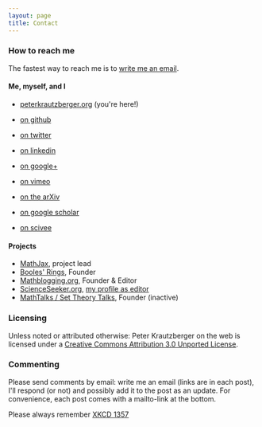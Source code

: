 ```yaml
---
layout: page
title: Contact
---
```



### How to reach me

The fastest way to reach me is to [write me an email](mailto:p.krautzberger@gmail.com).

#### Me, myself, and I

*   [peterkrautzberger.org](http://www.peterkrautzberger.org) (you're here!)
*   [on github](http://github.com/pkra)
*   [on twitter](http://twitter.com/pkrautz)


*   [on linkedin](http://www.linkedin.com/pub/peter-krautzberger/45/4a4/6a5)
*   [on google+](https://plus.google.com/102694188490946876191/)
*   [on vimeo](http://vimeo.com/user2937952)
*   [on the arXiv](http://arxiv.org/find/math/1/au:+Krautzberger_P/0/1/0/all/0/1)
*   [on google scholar](http://scholar.google.com/citations?user=GdTGryoAAAAJ&hl=en&oi=ao)
*   [on scivee](http://www.scivee.tv/user/5216)
   

#### Projects

*   [MathJax](//mathjax.org), project lead
*   [Booles' Rings](http://boolesrings.org), Founder
*   [Mathblogging.org](http://www.mathblogging.org), Founder & Editor
*   [ScienceSeeker.org](http://www.scienceseeker.org), [my profile as editor](http://scienceseeker.org/user/pkrautz)
*   [MathTalks / Set Theory Talks](http://settheory.mathtalks.org), Founder (inactive)

### Licensing

<span>Unless noted or attributed otherwise: </span><span xmlns:dct="http://purl.org/dc/terms/" property="dct:title">Peter Krautzberger on the web</span> is licensed under a [Creative Commons Attribution 3.0 Unported License](http://creativecommons.org/licenses/by/3.0/deed.en_US).

### Commenting

Please send comments by email: write me an email (links are in each post), I'll respond (or not) and possibly add it to the post as an update. For convenience, each post comes with a mailto-link at the bottom.

Please always remember [XKCD 1357](http://xkcd.com/1357/)